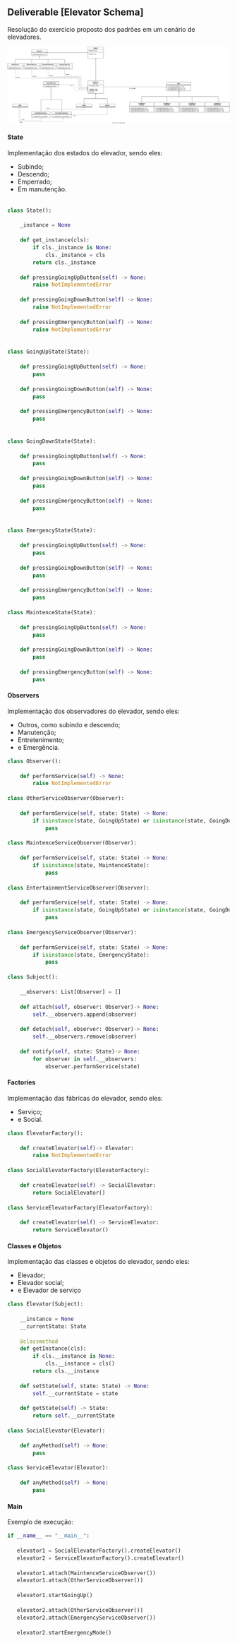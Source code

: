 ## Deliverable [Elevator Schema]

Resolução do exercicio proposto dos padrões em um cenário de elevadores.

![Elevator](elevator_diagram.drawio.svg)

#### State 
Implementação dos estados do elevador, sendo eles:
- Subindo;
- Descendo;
- Emperrado;
- Em manutenção.


```python

class State():
    
    _instance = None
    
    def get_instance(cls):
        if cls._instance is None:
            cls._instance = cls
        return cls._instance

    def pressingGoingUpButton(self) -> None:
        raise NotImplementedError

    def pressingGoingDownButton(self) -> None:
        raise NotImplementedError

    def pressingEmergencyButton(self) -> None:
        raise NotImplementedError
    

class GoingUpState(State):
    
    def pressingGoingUpButton(self) -> None:
        pass
    
    def pressingGoingDownButton(self) -> None:
        pass
    
    def pressingEmergencyButton(self) -> None:
        pass  
    

class GoingDownState(State):
    
    def pressingGoingUpButton(self) -> None:
        pass
    
    def pressingGoingDownButton(self) -> None:
        pass
    
    def pressingEmergencyButton(self) -> None:
        pass  
 
 
class EmergencyState(State):
    
    def pressingGoingUpButton(self) -> None:
        pass
    
    def pressingGoingDownButton(self) -> None:
        pass
    
    def pressingEmergencyButton(self) -> None:
        pass    
    
class MaintenceState(State):
    
    def pressingGoingUpButton(self) -> None:
        pass
    
    def pressingGoingDownButton(self) -> None:
        pass
    
    def pressingEmergencyButton(self) -> None:
        pass   

```

#### Observers 
Implementação dos observadores do elevador, sendo eles:
- Outros, como subindo e descendo;
- Manutenção;
- Entretenimento;
- e Emergência.

```python
class Observer():
    
    def performService(self) -> None:
        raise NotImplementedError
    
class OtherServiceObserver(Observer):
    
    def performService(self, state: State) -> None:
        if isinstance(state, GoingUpState) or isinstance(state, GoingDownState):
            pass
  
class MaintenceServiceObserver(Observer):
    
    def performService(self, state: State) -> None:
        if isinstance(state, MaintenceState):
            pass
    
class EntertainmentServiceObserver(Observer):
    
    def performService(self, state: State) -> None:
        if isinstance(state, GoingUpState) or isinstance(state, GoingDownState):
            pass

class EmergencyServiceObserver(Observer):     
    
    def performService(self, state: State) -> None:
        if isinstance(state, EmergencyState):
            pass
    
class Subject():
    
    __observers: List[Observer] = []
    
    def attach(self, observer: Observer)-> None:
        self.__observers.append(observer)
        
    def detach(self, observer: Observer)-> None:
        self.__observers.remove(observer)
        
    def notify(self, state: State)-> None:
        for observer in self.__observers:
            observer.performService(state)

```


#### Factories 
Implementação das fábricas do elevador, sendo eles:
- Serviço;
- e Social.

```python
class ElevatorFactory():
    
    def createElevator(self)-> Elevator: 
        raise NotImplementedError
    
class SocialElevatorFactory(ElevatorFactory):
    
    def createElevator(self) -> SocialElevator:
        return SocialElevator()
    
class ServiceElevatorFactory(ElevatorFactory):
    
    def createElevator(self) -> ServiceElevator:
        return ServiceElevator()

```

#### Classes e Objetos 
Implementação das classes e objetos do elevador, sendo eles:
- Elevador;
- Elevador social;
- e Elevador de serviço

```python
class Elevator(Subject):

    __instance = None
    __currentState: State

    @classmethod
    def getInstance(cls): 
        if cls.__instance is None:
            cls.__instance = cls()
        return cls.__instance

    def setState(self, state: State) -> None:
        self.__currentState = state
        
    def getState(self) -> State:
        return self.__currentState
    
class SocialElevator(Elevator):
    
    def anyMethod(self) -> None:
        pass

class ServiceElevator(Elevator):
    
    def anyMethod(self) -> None:
        pass

```

#### Main

Exemplo de execução:

```python
if __name__ == "__main__":
   
   elevator1 = SocialElevatorFactory().createElevator()
   elevator2 = ServiceElevatorFactory().createElevator()
   
   elevator1.attach(MaintenceServiceObserver())
   elevator1.attach(OtherServiceObserver())
   
   elevator1.startGoingUp()
   
   elevator2.attach(OtherServiceObserver())
   elevator2.attach(EmergencyServiceObserver())
   
   elevator2.startEmergencyMode()
   
```
